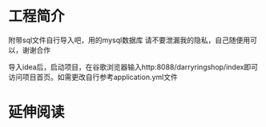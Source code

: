 # 工程简介
附带sql文件自行导入吧，用的mysql数据库
请不要泄漏我的隐私，自己随便用可以，谢谢合作

导入idea后，启动项目，在谷歌浏览器输入http:8088/darryringshop/index即可访问项目首页。如需更改自行参考application.yml文件

# 延伸阅读

